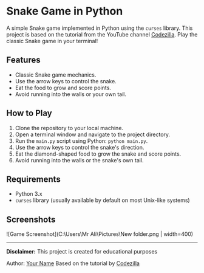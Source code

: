 # Snake Game in Python

A simple Snake game implemented in Python using the `curses` library. This project is based on the tutorial from the YouTube channel [Codezilla](https://www.youtube.com/channel/UCFbNIlppjAuEX4znoulh0Cw). Play the classic Snake game in your terminal!

## Features

- Classic Snake game mechanics.
- Use the arrow keys to control the snake.
- Eat the food to grow and score points.
- Avoid running into the walls or your own tail.

## How to Play

1. Clone the repository to your local machine.
2. Open a terminal window and navigate to the project directory.
3. Run the `main.py` script using Python: `python main.py`.
4. Use the arrow keys to control the snake's direction.
5. Eat the diamond-shaped food to grow the snake and score points.
6. Avoid running into the walls or the snake's own tail.

## Requirements

- Python 3.x
- `curses` library (usually available by default on most Unix-like systems)

## Screenshots

![Game Screenshot](C:\Users\Mr Ali\Pictures\New folder.png | width=400)



---

**Disclaimer:** This project is created for educational purposes 

Author: [Your Name](https://github.com/yourusername)
Based on the tutorial by [Codezilla]([https://www.youtube.com/channel/UCFbNIlppjAuEX4znoulh0Cw](https://youtu.be/NFqjO5z1jx0)https://youtu.be/NFqjO5z1jx0)

